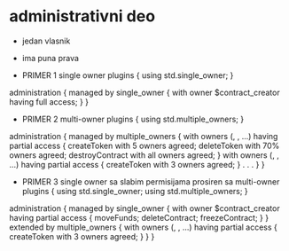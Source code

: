 # administrativni deo

- jedan vlasnik
- ima puna prava

- PRIMER 1 single owner
plugins {
  using std.single_owner;
}

administration {
  managed by single_owner {
    with owner $contract_creator having full access;
  }
}

- PRIMER 2 multi-owner
plugins {
  using std.multiple_owners;
}

administration {
  managed by multiple_owners {
    with owners (<address1>, <address2>, ...) having partial access {
      createToken with 5 owners agreed;
      deleteToken with 70% owners agreed;
      destroyContract with all owners agreed;
    }
    with owners (<address365>, <address366>, ...) having partial access {
      createToken with 3 owners agreed;
    }
    .
    .
    .
  }
}

- PRIMER 3 single owner sa slabim permisijama prosiren sa multi-owner
plugins {
  using std.single_owner;
  using std.multiple_owners;
}

administration {
  managed by single_owner {
    with owner $contract_creator having partial access {
      moveFunds;
      deleteContract;
      freezeContract;
    }
  }
  extended by multiple_owners {
    with owners (<address365>, <address366>, ...) having partial access {
      createToken with 3 owners agreed;
    }
  }
}